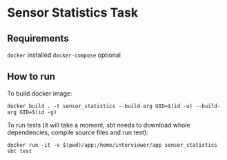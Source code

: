 # Sensor Statistics Task

## Requirements 
`docker` installed
`docker-compose` optional

## How to run 
To build docker image:
```
docker build . -t sensor_statistics --build-arg UID=$(id -u) --build-arg GID=$(id -g)
```
To run tests (it will take a moment, sbt needs to download whole dependencies, compile source files and run test):
```
docker run -it -v $(pwd)/app:/home/interviewer/app sensor_statistics sbt test
```

